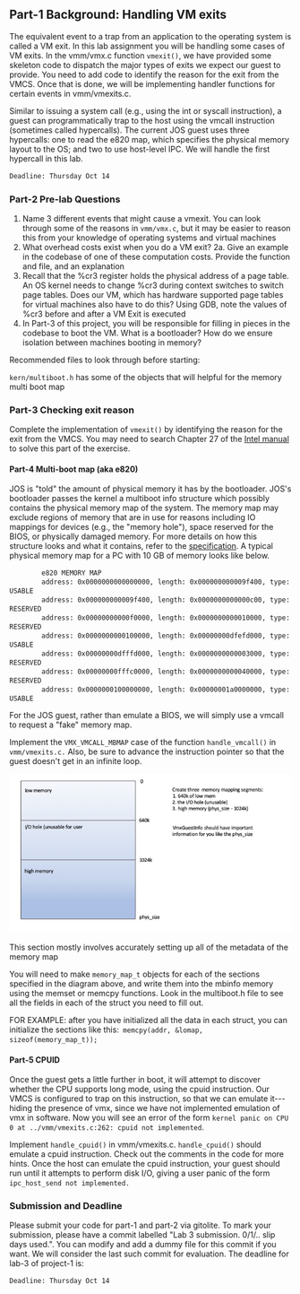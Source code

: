 ## Part-1 Background: Handling VM exits 

The equivalent event to a trap from an application to the operating system is called a VM exit. In this lab assignment you will be handling some cases of VM exits. In the vmm/vmx.c function `vmexit()`, we have provided some skeleton code to dispatch the major types of exits we expect our guest to provide. You need to add code to identify the reason for the exit from the VMCS. Once that is done, we will be implementing handler functions for certain events in vmm/vmexits.c.

Similar to issuing a system call (e.g., using the int or syscall instruction), a guest can programmatically trap to the host using the vmcall instruction (sometimes called hypercalls). The current JOS guest uses three hypercalls: one to read the e820 map, which specifies the physical memory layout to the OS; and two to use host-level IPC. We will handle the first hypercall in this lab.

```diff
Deadline: Thursday Oct 14
```

### Part-2 Pre-lab Questions
1. Name 3 different events that might cause a vmexit. You can look through some of the reasons in `vmm/vmx.c`, but it may be easier to reason this from your knowledge of operating systems and virtual machines 
2. What overhead costs exist when you do a VM exit?
	2a. Give an example in the codebase of one of these computation costs. Provide the function and file, and an explanation
3. Recall that the %cr3 register holds the physical address of a page table. An OS kernel needs to change %cr3 during context switches to switch page tables. Does our VM, which has hardware supported page tables for virtual machines also have to do this? Using GDB, note the values of %cr3 before and after a VM Exit is executed 
4. In Part-3 of this project, you will be responsible for filling in pieces in the codebase to boot the VM. What is a bootloader? How do we ensure isolation between machines booting in memory? 

Recommended files to look through before starting:

`kern/multiboot.h` has some of the objects that will helpful for the memory multi boot map 

### Part-3 Checking exit reason

Complete the implementation of `vmexit()` by identifying the reason for the exit from the VMCS. You may need to search Chapter 27 of the [Intel manual](http://www.cs.utexas.edu/~vijay/cs378-f17/projects/64-ia-32-architectures-software-developer-vol-3c-part-3-manual.pdf) to solve this part of the exercise.

#### Part-4 Multi-boot map (aka e820)

JOS is "told" the amount of physical memory it has by the bootloader. JOS's bootloader passes the kernel a multiboot info structure which possibly contains the physical memory map of the system. The memory map may exclude regions of memory that are in use for reasons including IO mappings for devices (e.g., the "memory hole"), space reserved for the BIOS, or physically damaged memory. For more details on how this structure looks and what it contains, refer to the [specification](https://www.gnu.org/software/grub/manual/multiboot/multiboot.html). A typical physical memory map for a PC with 10 GB of memory looks like below.
```
        e820 MEMORY MAP
        address: 0x0000000000000000, length: 0x000000000009f400, type: USABLE
        address: 0x000000000009f400, length: 0x0000000000000c00, type: RESERVED
        address: 0x00000000000f0000, length: 0x0000000000010000, type: RESERVED
        address: 0x0000000000100000, length: 0x00000000dfefd000, type: USABLE
        address: 0x00000000dfffd000, length: 0x0000000000003000, type: RESERVED
        address: 0x00000000fffc0000, length: 0x0000000000040000, type: RESERVED
        address: 0x0000000100000000, length: 0x00000001a0000000, type: USABLE
```

For the JOS guest, rather than emulate a BIOS, we will simply use a vmcall to request a "fake" memory map. 


Implement the `VMX_VMCALL_MBMAP` case of the function `handle_vmcall()` in `vmm/vmexits.c.` Also, be sure to advance the instruction pointer so that the guest doesn't get in an infinite loop.

![Image of Map](https://github.com/abbykrish/cs360v-f21/blob/main/figures/memmap.jpg)


This section mostly involves accurately setting up all of the metadata of the memory map 

You will need to make `memory_map_t` objects for each of the sections specified in the diagram above, and write them into the mbinfo memory using the memset or memcpy functions. Look in the multiboot.h file to see all the fields in each of the struct you need to fill out. 

FOR EXAMPLE: after you have initialized all the data in each struct, you can initialize the sections like this:` memcpy(addr, &lomap, sizeof(memory_map_t));`


#### Part-5 CPUID

Once the guest gets a little further in boot, it will attempt to discover whether the CPU supports long mode, using the cpuid instruction. Our VMCS is configured to trap on this instruction, so that we can emulate it---hiding the presence of vmx, since we have not implemented emulation of vmx in software. Now you will see an error of the form `kernel panic on CPU 0 at ../vmm/vmexits.c:262: cpuid not implemented`.

Implement `handle_cpuid()` in vmm/vmexits.c. `handle_cpuid()` should emulate a cpuid instruction. Check out the comments in the code for more hints. Once the host can emulate the cpuid instruction, your guest should run until it attempts to perform disk I/O, giving a user panic of the form `ipc_host_send not implemented.`


### Submission and Deadline

Please submit your code for part-1 and part-2 via gitolite. To mark your submission, please have a commit labelled "Lab 3 submission. 0/1/.. slip days used.". You can modify and add a dummy file for this commit if you want. We will consider the last such commit for evaluation. The deadline for lab-3 of project-1 is:

```diff
Deadline: Thursday Oct 14
```
